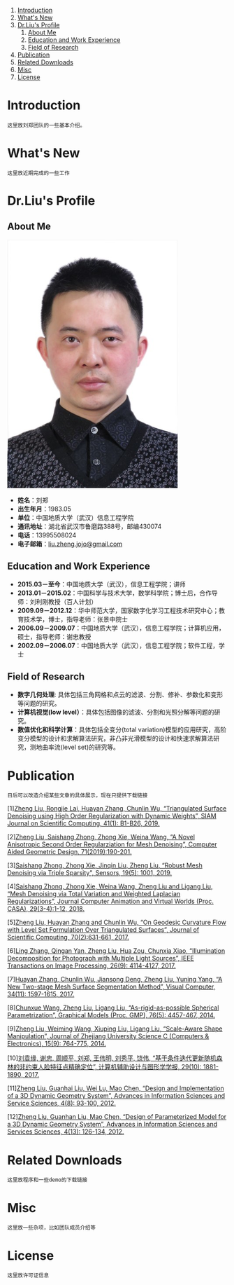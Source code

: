1. [Introduction](#introduction)
2. [What's New](#whats-new)
3. [Dr.Liu's Profile](#drlius-profile)
   1. [About Me](#about-me)
   2. [Education and Work Experience](#education-and-work-experience)
   3. [Field of Research](#field-of-research)
4. [Publication](#publication)
5. [Related Downloads](#related-downloads)
6. [Misc](#misc)
7. [License](#license)

# Introduction

```
这里放刘郑团队的一些基本介绍。
```

# What's New

```
这里放近期完成的一些工作
```

# Dr.Liu's Profile

## About Me

![](/images/1.jpg)
- **姓名**：刘郑
- **出生年月**：1983.05
- **单位**：中国地质大学（武汉）信息工程学院
- **通讯地址**：湖北省武汉市鲁磨路388号，邮编430074
- **电话**：13995508024
- **电子邮箱**：liu.zheng.jojo@gmail.com
  
## Education and Work Experience

- **2015.03－至今**：中国地质大学（武汉），信息工程学院；讲师
- **2013.01－2015.02**：中国科学与技术大学，数学科学院；博士后，合作导师：刘利刚教授（百人计划）
- **2009.09－2012.12**：华中师范大学，国家数字化学习工程技术研究中心；教育技术学，博士，指导老师：张景中院士
- **2006.09－2009.07**：中国地质大学（武汉），信息工程学院；计算机应用，硕士，指导老师：谢忠教授
- **2002.09－2006.07**：中国地质大学（武汉），信息工程学院；软件工程，学士

## Field of Research 

- **数字几何处理**: 具体包括三角网格和点云的滤波、分割、修补、参数化和变形等问题的研究。
- **计算机视觉(low level）**：具体包括图像的滤波、分割和光照分解等问题的研究。
- **数值优化和科学计算**：具体包括全变分(total variation)模型的应用研究，高阶变分模型的设计和求解算法研究，非凸非光滑模型的设计和快速求解算法研究，测地曲率流(level set)的研究等。

# Publication

```
日后可以改造介绍某些文章的具体展示，现在只提供下载链接
```

[1][Zheng Liu, Rongjie Lai, Huayan Zhang, Chunlin Wu, “Triangulated Surface Denoising using High Order Regularization with Dynamic Weights”, SIAM Journal on Scientific Computing, 41(1): B1-B26, 2019.]()

[2][Zheng Liu, Saishang Zhong, Zhong Xie, Weina Wang, “A Novel Anisotropic Second Order Regularziation for Mesh Denoising”, Computer Aided Geometric Design, 71(2019):190-201.]()

[3][Saishang Zhong, Zhong Xie, Jinqin Liu, Zheng Liu, “Robust Mesh Denoising via Triple Sparsity", Sensors, 19(5): 1001, 2019.]()

[4][Saishang Zhong, Zhong Xie, Weina Wang, Zheng Liu and Ligang Liu, “Mesh Denoising via Total Variation and Weighted Laplacian Regularizations”, Journal Computer Animation and Virtual Worlds (Proc. CASA), 29(3-4):1-12, 2018.]()

[5][Zheng Liu, Huayan Zhang and Chunlin Wu, “On Geodesic Curvature Flow with Level Set Formulation Over Triangulated Surfaces”, Journal of Scientific Computing, 70(2):631-661, 2017.]()

[6][Ling Zhang, Qingan Yan, Zheng Liu, Hua Zou, Chunxia Xiao, “Illumination Decomposition for Photograph with Multiple Light Sources”, IEEE Transactions on Image Processing, 26(9): 4114-4127, 2017.]()

[7][Huayan Zhang, Chunlin Wu, Jiansong Deng, Zheng Liu, Yuning Yang, “A New Two-stage Mesh Surface Segmentation Method”, Visual Computer, 34(11): 1597-1615, 2017.]()

[8][Chunxue Wang, Zheng Liu, Ligang Liu, “As-rigid-as-possible Spherical Parametrization”, Graphical Models (Proc. GMP), 76(5): 4457-467, 2014.]()

[9][Zheng Liu, Weiming Wang, Xiuping Liu, Ligang Liu, “Scale-Aware Shape Manipulation”, Journal of Zhejiang University Science C (Computers & Electronics), 15(9): 764-775, 2014.]()

[10][刘袁缘, 谢忠, 周顺平, 刘郑, 王伟明, 刘秀平, 饶伟, “基于条件迭代更新随机森林的非约束人脸特征点精确定位”, 计算机辅助设计与图形学学报, 29(10): 1881-1890, 2017.]()

[11][Zheng Liu, Guanhai Liu, Wei Lu, Mao Chen, “Design and Implementation of a 3D Dynamic Geometry System”, Advances in Information Sciences and Service Sciences, 4(8): 93-100, 2012.]()

[12][Zheng Liu, Guanhan Liu, Mao Chen, “Design of Parameterized Model for a 3D Dynamic Geometry System”, Advances in Information Sciences and Services Sciences, 4(13): 126-134, 2012.]()

# Related Downloads

```
这里放程序和一些demo的下载链接
```

# Misc

```
这里放一些杂项，比如团队成员介绍等
```

# License

```
这里放许可证信息
```
